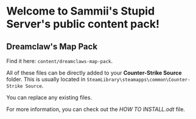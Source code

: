 # Welcome to Sammii's Stupid Server's public content pack!

## Dreamclaw's Map Pack

Find it here: `content/dreamclaws-map-pack`.

All of these files can be directly added to your **Counter-Strike Source** folder. This is usually located in `SteamLibrary\steamapps\common\Counter-Strike Source`. 

You can replace any existing files. 

For more information, you can check out the _HOW TO INSTALL.odt_ file. 
